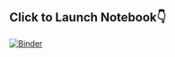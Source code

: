 ## Click to Launch Notebook👇
[![Binder](https://mybinder.org/badge_logo.svg)](https://mybinder.org/v2/gh/aryanNaik123/first-steps-with-python/HEAD)

